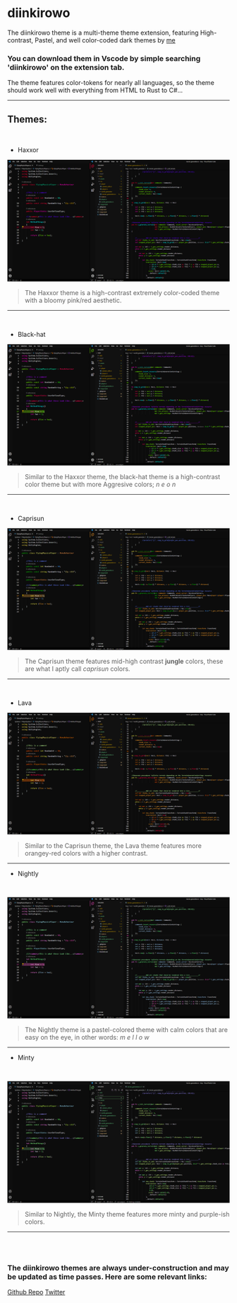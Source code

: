 
# diinkirowo
The diinkirowo theme is a multi-theme theme extension, featuring High-contrast, Pastel, and
well color-coded dark themes by [me](https://twitter.com/diinktheimp)

### You can download them in Vscode by simple searching 'diinkirowo' on the extension tab.

The theme features color-tokens for nearly all languages, so the theme should work well with everything from HTML to Rust to C#...
___
## Themes:

<br>

* Haxxor

![Haxxor Image](https://raw.githubusercontent.com/diinki/diinkirowo-theme/master/images/HAXXOR.png)

>The Haxxor theme is a high-contrast extremely color-coded theme with a
bloomy pink/red aesthetic.
______

<br>

* Black-hat

![Black-Hat Image](https://raw.githubusercontent.com/diinki/diinkirowo-theme/master/images/BLACK_HAT.png)

>Similar to the Haxxor theme, the black-hat theme is a high-contrast color theme
but with more Aggresive colors; *n e o n*
___

<br>

* Caprisun

![Caprisun Image](https://raw.githubusercontent.com/diinki/diinkirowo-theme/master/images/CAPRISUN.png)


>The Caprisun theme features mid-high contrast **jungle** colors, these are what I
aptly call *caprisun* colors.
___

<br>

* Lava

![Lava Image](https://raw.githubusercontent.com/diinki/diinkirowo-theme/master/images/LAVA.png)

>Similar to the Caprisun theme, the Lava theme features more orangey-red colors with
a higher contrast.
___

* Nightly

<br>

![Nightly Image](https://raw.githubusercontent.com/diinki/diinkirowo-theme/master/images/NIGHTLY.png)

>The Nightly theme is a pastel-colored theme with calm colors that are
easy on the eye, in other words:  *m e l l o w*
___

* Minty

<br>

![Minty Image](https://raw.githubusercontent.com/diinki/diinkirowo-theme/master/images/MINTY.png)

>Similar to Nightly, the Minty theme features more minty and purple-ish colors.
___

<br>
<br>

### The diinkirowo themes are always under-construction and may be updated as time passes. Here are some relevant links:

[Github Repo](https://github.com/diinki/diinkirowo-theme)
[Twitter](https://twitter.com/diinkiwiinki)
